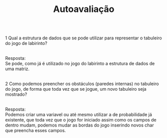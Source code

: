 <h1 align="Center">Autoavaliação</h1>
<br>
<br>
<p align="left">1 Qual a estrutura de dados que se pode utilizar para representar o tabuleiro do jogo de labirinto?<p>
<br>
Resposta:
<br>
Se pode, como já é utilizado no jogo do labirinto a estrutura de dados de uma matriz.
<br>
<br>
<p align="left">2 Como podemos preencher os obstáculos (paredes internas) no tabuleiro do jogo, de forma que toda vez que se jogue, um novo tabuleiro seja mostrado?<p>
<br>
Resposta:
<br>
Podemos criar uma variavel ou até mesmo utilizar a de probabilidade já existente, que toda vez que o jogo for iniciado assim como os campos de dentro mudam, podemos mudar as bordas do jogo inserindo novos char que preencha esses campos.
<br>
